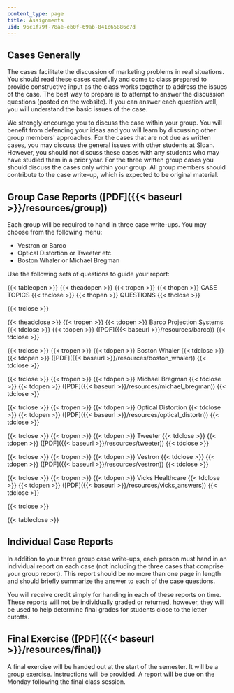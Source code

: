 ```yaml
---
content_type: page
title: Assignments
uid: 96c1f79f-78ae-eb0f-69ab-841c65886c7d
---
```


Cases Generally
---------------

The cases facilitate the discussion of marketing problems in real situations. You should read these cases carefully and come to class prepared to provide constructive input as the class works together to address the issues of the case. The best way to prepare is to attempt to answer the discussion questions (posted on the website). If you can answer each question well, you will understand the basic issues of the case.

We strongly encourage you to discuss the case within your group. You will benefit from defending your ideas and you will learn by discussing other group members' approaches. For the cases that are not due as written cases, you may discuss the general issues with other students at Sloan. However, you should not discuss these cases with any students who may have studied them in a prior year. For the three written group cases you should discuss the cases only within your group. All group members should contribute to the case write-up, which is expected to be original material.

Group Case Reports ([PDF]({{< baseurl >}}/resources/group))
-----------------------------------------------------------

Each group will be required to hand in three case write-ups. You may choose from the following menu:

*   Vestron or Barco
*   Optical Distortion or Tweeter etc.
*   Boston Whaler or Michael Bregman

Use the following sets of questions to guide your report:

{{< tableopen >}}
{{< theadopen >}}
{{< tropen >}}
{{< thopen >}}
CASE TOPICS
{{< thclose >}}
{{< thopen >}}
QUESTIONS
{{< thclose >}}

{{< trclose >}}

{{< theadclose >}}
{{< tropen >}}
{{< tdopen >}}
Barco Projection Systems
{{< tdclose >}}
{{< tdopen >}}
([PDF]({{< baseurl >}}/resources/barco))
{{< tdclose >}}

{{< trclose >}}
{{< tropen >}}
{{< tdopen >}}
Boston Whaler
{{< tdclose >}}
{{< tdopen >}}
([PDF]({{< baseurl >}}/resources/boston_whaler))
{{< tdclose >}}

{{< trclose >}}
{{< tropen >}}
{{< tdopen >}}
Michael Bregman
{{< tdclose >}}
{{< tdopen >}}
([PDF]({{< baseurl >}}/resources/michael_bregman))
{{< tdclose >}}

{{< trclose >}}
{{< tropen >}}
{{< tdopen >}}
Optical Distortion
{{< tdclose >}}
{{< tdopen >}}
([PDF]({{< baseurl >}}/resources/optical_distortn))
{{< tdclose >}}

{{< trclose >}}
{{< tropen >}}
{{< tdopen >}}
Tweeter
{{< tdclose >}}
{{< tdopen >}}
([PDF]({{< baseurl >}}/resources/tweeter))
{{< tdclose >}}

{{< trclose >}}
{{< tropen >}}
{{< tdopen >}}
Vestron
{{< tdclose >}}
{{< tdopen >}}
([PDF]({{< baseurl >}}/resources/vestron))
{{< tdclose >}}

{{< trclose >}}
{{< tropen >}}
{{< tdopen >}}
Vicks Healthcare
{{< tdclose >}}
{{< tdopen >}}
([PDF]({{< baseurl >}}/resources/vicks_answers))
{{< tdclose >}}

{{< trclose >}}

{{< tableclose >}}

Individual Case Reports
-----------------------

In addition to your three group case write-ups, each person must hand in an individual report on each case (not including the three cases that comprise your group report). This report should be no more than one page in length and should briefly summarize the answer to each of the case questions.

You will receive credit simply for handing in each of these reports on time. These reports will not be individually graded or returned, however, they will be used to help determine final grades for students close to the letter cutoffs.

Final Exercise ([PDF]({{< baseurl >}}/resources/final))
-------------------------------------------------------

A final exercise will be handed out at the start of the semester. It will be a group exercise. Instructions will be provided. A report will be due on the Monday following the final class session.